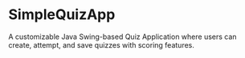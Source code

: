 # SimpleQuizApp
A customizable Java Swing-based Quiz Application where users can create, attempt, and save quizzes with scoring features.
